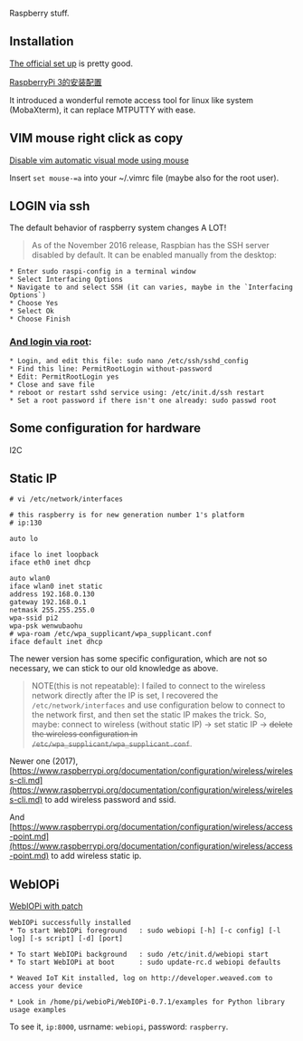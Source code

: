 Raspberry stuff.

## Installation

[The official set up](https://www.raspberrypi.org/documentation/installation/installing-images/windows.md) is pretty good.

[RaspberryPi 3的安装配置](https://robocoderhan.github.io/2016/12/13/Raspberry%20Pi%203%E7%9A%84%E5%AE%89%E8%A3%85%E8%AE%BE%E7%BD%AE/)

It introduced a wonderful remote access tool for linux like system (MobaXterm), it can replace MTPUTTY with ease.

## VIM mouse right click as copy

[Disable vim automatic visual mode using mouse](http://www.varesano.net/blog/fabio/disable%20vim%20automatic%20visual%20mode%20using%20mouse)

Insert `set mouse-=a` into your ~/.vimrc file (maybe also for the root user).

## LOGIN via ssh

The default behavior of raspberry system changes A LOT!

> As of the November 2016 release, Raspbian has the SSH server disabled by default. It can be enabled manually from the desktop:

``` vi
* Enter sudo raspi-config in a terminal window
* Select Interfacing Options
* Navigate to and select SSH (it can varies, maybe in the `Interfacing Options`)
* Choose Yes
* Select Ok
* Choose Finish
```


### [And login via root](https://raspberrypi.stackexchange.com/questions/48056/login-as-root-not-possible):

``` vi
* Login, and edit this file: sudo nano /etc/ssh/sshd_config
* Find this line: PermitRootLogin without-password
* Edit: PermitRootLogin yes
* Close and save file
* reboot or restart sshd service using: /etc/init.d/ssh restart
* Set a root password if there isn't one already: sudo passwd root
```

## Some configuration for hardware

I2C

## Static IP

```
# vi /etc/network/interfaces

# this raspberry is for new generation number 1's platform
# ip:130

auto lo

iface lo inet loopback
iface eth0 inet dhcp

auto wlan0
iface wlan0 inet static
address 192.168.0.130
gateway 192.168.0.1
netmask 255.255.255.0
wpa-ssid pi2
wpa-psk wenwubaohu
# wpa-roam /etc/wpa_supplicant/wpa_supplicant.conf
iface default inet dhcp

```

The newer version has some specific configuration, which are not so necessary, we can stick to our old knowledge as above.

> NOTE(this is not repeatable): I failed to connect to the wireless network directly after the IP is set, I recovered the `/etc/network/interfaces` and use configuration below to connect to the network first, and then set the static IP makes the trick. So, maybe: connect to wireless (without static IP) -> set static IP -> ~~delete the wireless configuration in `/etc/wpa_supplicant/wpa_supplicant.conf`~~.

Newer one (2017), [https://www.raspberrypi.org/documentation/configuration/wireless/wireless-cli.md](https://www.raspberrypi.org/documentation/configuration/wireless/wireless-cli.md) to add wireless password and ssid.

And [https://www.raspberrypi.org/documentation/configuration/wireless/access-point.md](https://www.raspberrypi.org/documentation/configuration/wireless/access-point.md) to add wireless static ip.

## WebIOPi

[WebIOPi with patch](https://github.com/doublebind/raspi)

``` vi
WebIOPi successfully installed
* To start WebIOPi foreground   : sudo webiopi [-h] [-c config] [-l log] [-s script] [-d] [port]

* To start WebIOPi background   : sudo /etc/init.d/webiopi start
* To start WebIOPi at boot      : sudo update-rc.d webiopi defaults

* Weaved IoT Kit installed, log on http://developer.weaved.com to access your device

* Look in /home/pi/webioPi/WebIOPi-0.7.1/examples for Python library usage examples
```

To see it, `ip:8000`, usrname: `webiopi`, password: `raspberry`.
